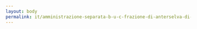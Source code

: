 ```yaml
---
layout: body
permalink: it/amministrazione-separata-b-u-c-frazione-di-anterselva-di-mezzo/
---
```


